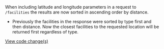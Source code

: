 When including latitude and longitude parameters in a request to  `/facilities` the results are now sorted in ascending order by distance.
-  Previously the facilities in the response were sorted by type first and then distance. Now the closest facilities to the requested location will be returned first regardless of type.

[View code change(s)](https://github.com/department-of-veterans-affairs/vets-api/pull/3461)

